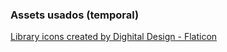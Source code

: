 ### Assets usados (temporal)

<a href="https://www.flaticon.com/free-icons/library" title="library icons">Library icons created by Dighital Design - Flaticon</a>
